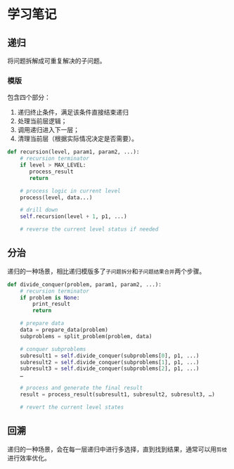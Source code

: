 # 学习笔记
## 递归

将问题拆解成可重复解决的子问题。

### **模版**

包含四个部分：

1. 递归终止条件，满足该条件直接结束递归
2. 处理当前层逻辑；
3. 调用递归进入下一层；
4. 清理当前层（根据实际情况决定是否需要）。

```python
def recursion(level, param1, param2, ...): 
    # recursion terminator 
    if level > MAX_LEVEL: 
	   process_result 
	   return 

    # process logic in current level 
    process(level, data...) 

    # drill down 
    self.recursion(level + 1, p1, ...) 

    # reverse the current level status if needed
```

## 分治

递归的一种场景，相比递归模版多了`子问题拆分`和`子问题结果合并`两个步骤。

```python
def divide_conquer(problem, param1, param2, ...):
    # recursion terminator 
    if problem is None:
        print_result
        return

    # prepare data 
    data = prepare_data(problem)
    subproblems = split_problem(problem, data)

    # conquer subproblems 
    subresult1 = self.divide_conquer(subproblems[0], p1, ...)
    subresult2 = self.divide_conquer(subproblems[1], p1, ...)
    subresult3 = self.divide_conquer(subproblems[2], p1, ...)
    …

    # process and generate the final result 
    result = process_result(subresult1, subresult2, subresult3, …)

    # revert the current level states
```

## 回溯

递归的一种场景，会在每一层递归中进行多选择，直到找到结果，通常可以用`剪枝`进行效率优化。